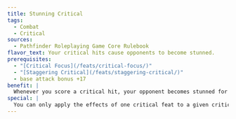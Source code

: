 ```yaml
---
title: Stunning Critical
tags:
  - Combat
  - Critical
sources:
  - Pathfinder Roleplaying Game Core Rulebook
flavor_text: Your critical hits cause opponents to become stunned.
prerequisites:
  - "[Critical Focus](/feats/critical-focus/)"
  - "[Staggering Critical](/feats/staggering-critical/)"
  - base attack bonus +17
benefit: |
  Whenever you score a critical hit, your opponent becomes stunned for 1d4 rounds. A successful Fortitude save reduces this to staggered for 1d4 rounds. The DC of this Fortitude save is equal to 10 + your base attack bonus. The effects of this feat do not stack. Additional hits instead add to the duration.
special: |
  You can only apply the effects of one critical feat to a given critical hit unless you possess [Critical Mastery](/feats/critical-mastery/).
---
```


